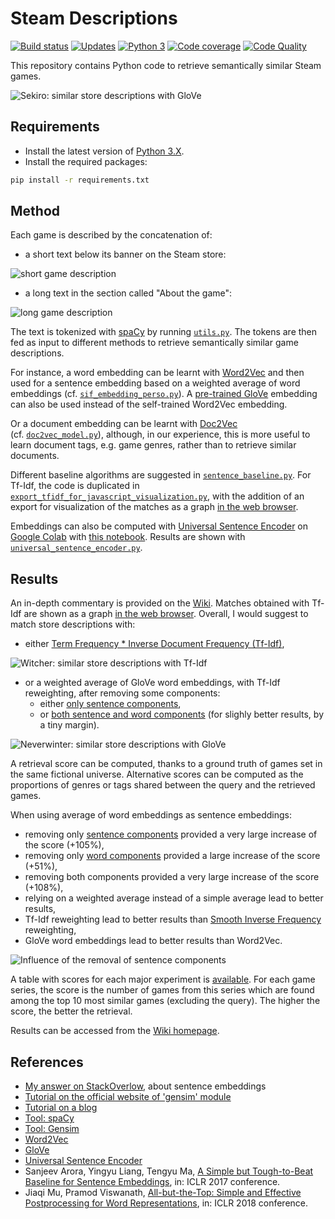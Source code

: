 # Steam Descriptions

[![Build status][build-image]][build]
[![Updates][dependency-image]][pyup]
[![Python 3][python3-image]][pyup]
[![Code coverage][codecov-image]][codecov]
[![Code Quality][codacy-image]][codacy]

This repository contains Python code to retrieve semantically similar Steam games.

![Sekiro: similar store descriptions with GloVe](https://github.com/woctezuma/steam-descriptions/wiki/img/fuUtQ5Z.jpg)

## Requirements

-   Install the latest version of [Python 3.X](https://www.python.org/downloads/).
-   Install the required packages:

```bash
pip install -r requirements.txt
```

## Method

Each game is described by the concatenation of:
 
-   a short text below its banner on the Steam store:

![short game description](https://i.imgur.com/qSiN3Hh.png)

-   a long text in the section called "About the game":

![long game description](https://i.imgur.com/zpLKiqh.png)

The text is tokenized with [spaCy](https://spacy.io/) by running [`utils.py`](utils.py).
The tokens are then fed as input to different methods to retrieve semantically similar game descriptions.

For instance, a word embedding can be learnt with [Word2Vec](https://en.wikipedia.org/wiki/Word2vec) and then used for a
sentence embedding based on a weighted average of word embeddings (cf. [`sif_embedding_perso.py`](sif_embedding_perso.py)).
A [pre-trained GloVe](https://spacy.io/models/en#section-en_vectors_web_lg) embedding can also be used instead of the self-trained Word2Vec embedding.

Or a document embedding can be learnt with [Doc2Vec](https://radimrehurek.com/gensim/models/doc2vec.html) (cf. [`doc2vec_model.py`](doc2vec_model.py)), although, in
our experience, this is more useful to learn document tags, e.g. game genres, rather than to retrieve similar documents.

Different baseline algorithms are suggested in [`sentence_baseline.py`](sentence_baseline.py).
For Tf-Idf, the code is duplicated in [`export_tfidf_for_javascript_visualization.py`](export_tfidf_for_javascript_visualization.py), with the addition of an export for visualization of the matches as a graph [in the web browser](https://woctezuma.github.io/).

Embeddings can also be computed with [Universal Sentence Encoder](https://tfhub.dev/google/universal-sentence-encoder/2) on [Google Colab](https://colab.research.google.com/) with [this notebook](universal_sentence_encoder.ipynb).
Results are shown with [`universal_sentence_encoder.py`](universal_sentence_encoder.py). 

## Results

An in-depth commentary is provided on the [Wiki](https://github.com/woctezuma/steam-descriptions/wiki/Commentary).
Matches obtained with Tf-Idf are shown as a graph [in the web browser](https://woctezuma.github.io/).
Overall, I would suggest to match store descriptions with:
-   either [Term Frequency * Inverse Document Frequency (Tf-Idf)](https://github.com/woctezuma/steam-descriptions/wiki/baseline_0),

![Witcher: similar store descriptions with Tf-Idf](https://github.com/woctezuma/steam-descriptions/wiki/img/fH7gjaS.png)

-   or a weighted average of GloVe word embeddings, with Tf-Idf reweighting, after removing some components:
    - either [only sentence components](https://github.com/woctezuma/steam-descriptions/wiki/sif_embedding_glove_cosine_sent_comp_10),
    - or [both sentence and word components](https://github.com/woctezuma/steam-descriptions/wiki/sif_embedding_glove_toggle_preprocess_word_vectors_num_comp_10_sent_comp_10) (for slighly better results, by a tiny margin).

![Neverwinter: similar store descriptions with GloVe](https://github.com/woctezuma/steam-descriptions/wiki/img/PYzT6ol.png)

A retrieval score can be computed, thanks to a ground truth of games set in the same fictional universe.
Alternative scores can be computed as the proportions of genres or tags shared between the query and the retrieved games.

When using average of word embeddings as sentence embeddings:
-   removing only [sentence components](https://openreview.net/forum?id=SyK00v5xx) provided a very large increase of the score (+105%),
-   removing only [word components](https://openreview.net/forum?id=HkuGJ3kCb) provided a large increase of the score (+51%),
-   removing both components provided a very large increase of the score (+108%),
-   relying on a weighted average instead of a simple average lead to better results,
-   Tf-Idf reweighting lead to better results than [Smooth Inverse Frequency](https://openreview.net/forum?id=SyK00v5xx) reweighting,
-   GloVe word embeddings lead to better results than Word2Vec.

![Influence of the removal of sentence components](https://github.com/woctezuma/steam-descriptions/wiki/img/plot.png)

A table with scores for each major experiment is [available](https://github.com/woctezuma/steam-descriptions/wiki/steam_descriptions).
For each game series, the score is the number of games from this series which are found among the top 10 most similar games (excluding the query). The higher the score, the better the retrieval.

Results can be accessed from the [Wiki homepage](https://github.com/woctezuma/steam-descriptions/wiki/).

## References

-   [My answer on StackOverlow](https://stackoverflow.com/a/54330582/), about sentence embeddings
-   [Tutorial on the official website of 'gensim' module](https://radimrehurek.com/gensim/models/word2vec.html)
-   [Tutorial on a blog](http://kavita-ganesan.com/gensim-word2vec-tutorial-starter-code/)
-   [Tool: spaCy](https://spacy.io/)
-   [Tool: Gensim](https://radimrehurek.com/gensim/)
-   [Word2Vec](https://en.wikipedia.org/wiki/Word2vec)
-   [GloVe](https://github.com/stanfordnlp/GloVe)
-   [Universal Sentence Encoder](https://tfhub.dev/google/universal-sentence-encoder/2)
-   Sanjeev Arora, Yingyu Liang, Tengyu Ma, [A Simple but Tough-to-Beat Baseline for Sentence Embeddings](https://openreview.net/forum?id=SyK00v5xx), in: ICLR 2017 conference.
-   Jiaqi Mu, Pramod Viswanath, [All-but-the-Top: Simple and Effective Postprocessing for Word Representations](https://openreview.net/forum?id=HkuGJ3kCb), in: ICLR 2018 conference.

<!-- Definitions -->

[build]: <https://travis-ci.org/woctezuma/steam-descriptions>
[build-image]: <https://travis-ci.org/woctezuma/steam-descriptions.svg?branch=master>

[pyup]: <https://pyup.io/repos/github/woctezuma/steam-descriptions/>
[dependency-image]: <https://pyup.io/repos/github/woctezuma/steam-descriptions/shield.svg>
[python3-image]: <https://pyup.io/repos/github/woctezuma/steam-descriptions/python-3-shield.svg>

[codecov]: <https://codecov.io/gh/woctezuma/steam-descriptions>
[codecov-image]: <https://codecov.io/gh/woctezuma/steam-descriptions/branch/master/graph/badge.svg>

[codacy]: <https://www.codacy.com/app/woctezuma/steam-descriptions>
[codacy-image]: <https://api.codacy.com/project/badge/Grade/710292a19eff45e08a53e8b0028e02d4>
